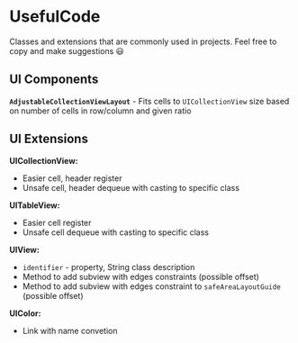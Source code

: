 # UsefulCode
Classes and extensions that are commonly used in projects. Feel free to copy and make suggestions 😃

## UI Components

**`AdjustableCollectionViewLayout`** - Fits cells to `UICollectionView` size based on number of cells in row/column and given ratio

## UI Extensions

**UICollectionView:**
* Easier cell, header register
* Unsafe cell, header dequeue with casting to specific class

**UITableView:**
* Easier cell register
* Unsafe cell dequeue with casting to specific class

**UIView:**
* `identifier` - property, String class description
* Method to add subview with edges constraints (possible offset)
* Method to add subview with edges constraint to `safeAreaLayoutGuide` (possible offset)

**UIColor:**
* Link with name convetion
